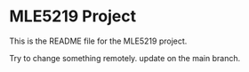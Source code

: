 # MLE5219 Project
This is the README file for the MLE5219 project.

Try to change something remotely.
update on the main branch.